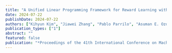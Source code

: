 ```yaml
---
title: "A Unified Linear Programming Framework for Reward Learning with Offline Human Behavior and Feedback Data"
date: 2024-07-22
publishDate: 2024-07-22
authors: ["Kihyun Kim", "Jiawei Zhang", "Pablo Parrilo", "Asuman E. Ozdaglar"]
publication_types: ["1"]
abstract: ""
featured: false
publication: "*Proceedings of the 41th International Conference on Machine Learning (ICML 2024)*"
---
```

